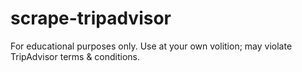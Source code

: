 # scrape-tripadvisor

For educational purposes only. Use at your own volition; may violate TripAdvisor terms & conditions.